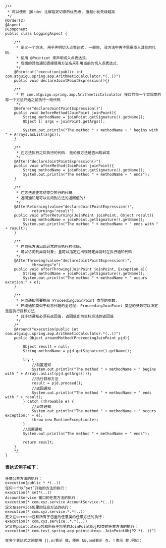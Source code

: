 
    
    /**
     * 可以使用 @Order 注解指定切面的优先级, 值越小优先级越高
     */
    @Order(2)
    @Aspect
    @Component
    public class LoggingAspect {
    	
    	/**
    	 * 定义一个方法, 用于声明切入点表达式. 一般地, 该方法中再不需要添入其他的代码. 
    	 * 使用 @Pointcut 来声明切入点表达式. 
    	 * 后面的其他通知直接使用方法名来引用当前的切入点表达式. 
    	 */
    	@Pointcut("execution(public int com.atguigu.spring.aop.ArithmeticCalculator.*(..))")
    	public void declareJointPointExpression(){}
    	
    	/**
    	 * 在 com.atguigu.spring.aop.ArithmeticCalculator 接口的每一个实现类的每一个方法开始之前执行一段代码
    	 */
    	@Before("declareJointPointExpression()")
    	public void beforeMethod(JoinPoint joinPoint){
    		String methodName = joinPoint.getSignature().getName();
    		Object [] args = joinPoint.getArgs();
    		
    		System.out.println("The method " + methodName + " begins with " + Arrays.asList(args));
    	}
    	
    	/**
    	 * 在方法执行之后执行的代码. 无论该方法是否出现异常
    	 */
    	@After("declareJointPointExpression()")
    	public void afterMethod(JoinPoint joinPoint){
    		String methodName = joinPoint.getSignature().getName();
    		System.out.println("The method " + methodName + " ends");
    	}
    	
    	/**
    	 * 在方法法正常结束受执行的代码
    	 * 返回通知是可以访问到方法的返回值的!
    	 */
    	@AfterReturning(value="declareJointPointExpression()",
    			returning="result")
    	public void afterReturning(JoinPoint joinPoint, Object result){
    		String methodName = joinPoint.getSignature().getName();
    		System.out.println("The method " + methodName + " ends with " + result);
    	}
    	
    	/**
    	 * 在目标方法出现异常时会执行的代码.
    	 * 可以访问到异常对象; 且可以指定在出现特定异常时在执行通知代码
    	 */
    	@AfterThrowing(value="declareJointPointExpression()",
    			throwing="e")
    	public void afterThrowing(JoinPoint joinPoint, Exception e){
    		String methodName = joinPoint.getSignature().getName();
    		System.out.println("The method " + methodName + " occurs excetion:" + e);
    	}
    	
    	/**
    	 * 环绕通知需要携带 ProceedingJoinPoint 类型的参数. 
    	 * 环绕通知类似于动态代理的全过程: ProceedingJoinPoint 类型的参数可以决定是否执行目标方法.
    	 * 且环绕通知必须有返回值, 返回值即为目标方法的返回值
    	 */
    	/*
    	@Around("execution(public int com.atguigu.spring.aop.ArithmeticCalculator.*(..))")
    	public Object aroundMethod(ProceedingJoinPoint pjd){
    		
    		Object result = null;
    		String methodName = pjd.getSignature().getName();
    		
    		try {
    			//前置通知
    			System.out.println("The method " + methodName + " begins with " + Arrays.asList(pjd.getArgs()));
    			//执行目标方法
    			result = pjd.proceed();
    			//返回通知
    			System.out.println("The method " + methodName + " ends with " + result);
    		} catch (Throwable e) {
    			//异常通知
    			System.out.println("The method " + methodName + " occurs exception:" + e);
    			throw new RuntimeException(e);
    		}
    		//后置通知
    		System.out.println("The method " + methodName + " ends");
    		
    		return result;
    	}
    	*/
    }
    
    
####     表达式例子如下：

    任意公共方法的执行：
    execution(public * *(..))
    任何一个以“set”开始的方法的执行：
    execution(* set*(..))
    AccountService 接口的任意方法的执行：
    execution(* com.xyz.service.AccountService.*(..))
    定义在service包里的任意方法的执行：
    execution(* com.xyz.service.*.*(..))
    定义在service包和所有子包里的任意类的任意方法的执行：
    execution(* com.xyz.service..*.*(..))
    定义在pointcutexp包和所有子包里的JoinPointObjP2类的任意方法的执行：
    execution(* com.test.spring.aop.pointcutexp..JoinPointObjP2.*(..))")

    在多个表达式之间使用 ||,or表示 或，使用 &&,and表示 与，！表示 非.例如：
